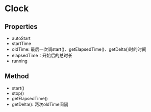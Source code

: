 # Clock

## Properties
- autoStart
- startTime
- oldTime: 最后一次调start()、getElapsedTime()、getDelta()时的时间
- elapsedTime：开始后的总时长
- running

## Method
- start()
- stop()
- getElapsedTime()
- getDelta(): 两次oldTime间隔
  